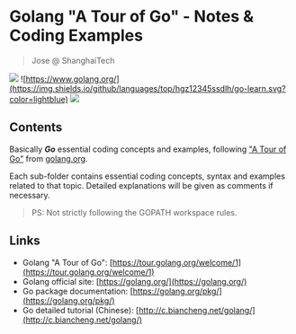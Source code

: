 # Golang "A Tour of Go" - Notes & Coding Examples

> Jose @ ShanghaiTech


![](https://img.shields.io/github/languages/count/hgz12345ssdlh/go-learn.svg?color=brightgreen)
![https://www.golang.org/](https://img.shields.io/github/languages/top/hgz12345ssdlh/go-learn.svg?color=lightblue)
![](https://img.shields.io/github/languages/code-size/hgz12345ssdlh/go-learn.svg)


## Contents

Basically ***Go*** essential coding concepts and examples, following ["A Tour of Go"](https://tour.golang.org/welcome/1) from [golang.org](https://golang.org/).

Each sub-folder contains essential coding concepts, syntax and examples related to that topic. Detailed explanations will be given as comments if necessary.

> PS: Not strictly following the GOPATH workspace rules.


## Links

- Golang "A Tour of Go": [https://tour.golang.org/welcome/1](https://tour.golang.org/welcome/1)
- Golang official site: [https://golang.org/](https://golang.org/)
- Go package documentation: [https://golang.org/pkg/](https://golang.org/pkg/)
- Go detailed tutorial (Chinese): [http://c.biancheng.net/golang/](http://c.biancheng.net/golang/)
